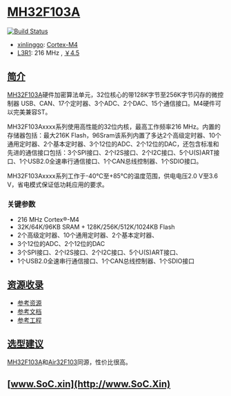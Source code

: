 ﻿# [MH32F103A](https://doc.soc.xin/MH32F103A)

[![Build Status](https://github.com/SoCXin/MH32F103A/workflows/template/badge.svg)](https://github.com/SoCXin/MH32F103A/actions/workflows/template.yml)

* [xinlinggo](http://www.xinlinggo.com/): [Cortex-M4](https://github.com/SoCXin/Cortex)
* [L3R1](https://github.com/SoCXin/Level): 216 MHz , [￥4.5](https://item.taobao.com/item.htm?spm=a230r.1.14.18.4e6268cfE8qItg&id=677658615003&ns=1&abbucket=3#detail)

## [简介](https://github.com/SoCXin/MH32F103A/wiki)

[MH32F103A](http://www.xinlinggo.com/pd.jsp?id=23#_pp=0_600_15)硬件加密算法单元，32位核心的带128K字节至256K字节闪存的微控制器 USB、CAN、17个定时器、3个ADC、2个DAC、15个通信接口。M4硬件可以完美兼容ST。

MH32F103Axxxx系列使用高性能的32位内核，最高工作频率216 MHz。内置的存储器包括：最大216K Flash，96Sram该系列内置了多达2个高级定时器、10个通用定时器、2个基本定时器、3个12位的ADC、2个12位的DAC，还包含标准和先进的通信接口包括：3个SPI接口、2个I2S接口、2个I2C接口、5个U(S)ART接口、1个USB2.0全速串行通信接口、1个CAN总线控制器、1个SDIO接口。

MH32F103Axxxx系列工作于-40℃至+85℃的温度范围，供电电压2.0 V至3.6 V，省电模式保证低功耗应用的要求。

### 关键参数

* 216 MHz Cortex®-M4
* 32K/64K/96KB SRAM + 128K/256K/512K/1024KB Flash
* 2个高级定时器、10个通用定时器、2个基本定时器、
* 3个12位的ADC、2个12位的DAC
* 3个SPI接口、2个I2S接口、2个I2C接口、5个U(S)ART接口、
* 1个USB2.0全速串行通信接口、1个CAN总线控制器、1个SDIO接口

## [资源收录](https://github.com/SoCXin)

* [参考资源](src/)
* [参考文档](docs/)
* [参考工程](project/)

## [选型建议](https://github.com/SoCXin/MH32F103A)

[MH32F103A](https://github.com/SoCXin/MH32F103A)和[Air32F103](https://wiki.luatos.com/chips/air32f103/index.html)同源，性价比很高。

## [www.SoC.xin](http://www.SoC.Xin)
